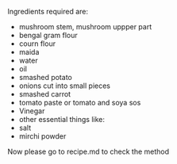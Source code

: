 Ingredients required are:
* mushroom stem, mushroom uppper part
* bengal gram flour
* courn flour
* maida 
* water
* oil
* smashed potato
* onions cut into small pieces 
* smashed carrot
* tomato paste or tomato and soya sos
* Vinegar
* other essential things like:
* salt
* mirchi powder

Now please go to recipe.md to check the method